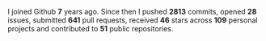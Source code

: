 
I joined Github **7** years ago. Since then I pushed **2813** commits, opened **28** issues, submitted **641** pull requests, received **46** stars across **109** personal projects and contributed to **51** public repositories.
